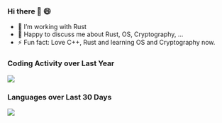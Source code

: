 ### Hi there 👋 😄

- 🔭 I’m working with Rust
- 💬 Happy to discuss me about Rust, OS, Cryptography, ...
- ⚡ Fun fact: Love C++, Rust and learning OS and Cryptography now.

### Coding Activity over Last Year

<img src="https://wakatime.com/share/@NickCao/9ece0f48-6189-46b6-86dd-ba6827b936d3.svg"></img>

### Languages over Last 30 Days

<img src="https://wakatime.com/share/@NickCao/95e7e737-8f60-4927-adfd-f967d69ccf2e.svg"></img>
